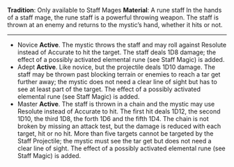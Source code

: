 **Tradition**: Only available to Staff Mages 
**Material**: A rune staff
In the hands of a staff mage, the rune staff is a powerful throwing weapon. The staff is thrown at an enemy and returns to the mystic’s hand, whether it hits or not.

---
- Novice **Active**. The mystic throws the staff and may roll against Resolute instead of Accurate to hit the target. The staff deals 1D8 damage; the effect of a possibly activated elemental rune (see Staff Magic) is added.
- Adept **Active**. Like novice, but the projectile deals 1D10 damage. The staff may be thrown past blocking terrain or enemies to reach a tar get further away; the mystic does not need a clear line of sight but has to see at least part of the target. The effect of a possibly activated elemental rune (see Staff Magic) is added.
- Master **Active**. The staff is thrown in a chain and the mystic may use Resolute instead of Accurate to hit. The first hit deals 1D12, the second 1D10, the third 1D8, the forth 1D6 and the fifth 1D4. The chain is not broken by missing an attack test, but the damage is reduced with each target, hit or no hit. More than five targets cannot be targeted by the Staff Projectile; the mystic must see the tar get but does not need a clear line of sight. The effect of a possibly activated elemental rune (see Staff Magic) is added.